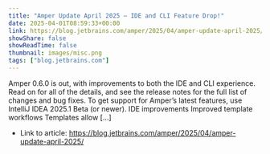 ```yaml
---
title: "Amper Update April 2025 – IDE and CLI Feature Drop!"
date: 2025-04-01T08:59:33+00:00
link: https://blog.jetbrains.com/amper/2025/04/amper-update-april-2025/
showShare: false
showReadTime: false
thumbnail: images/misc.png
tags: ["blog.jetbrains.com"]
---
```

Amper 0.6.0 is out, with improvements to both the IDE and CLI experience. Read on for all of the details, and see the release notes for the full list of changes and bug fixes. To get support for Amper’s latest features, use IntelliJ IDEA 2025.1 Beta (or newer). IDE improvements Improved template workflows Templates allow […]

- Link to article: https://blog.jetbrains.com/amper/2025/04/amper-update-april-2025/